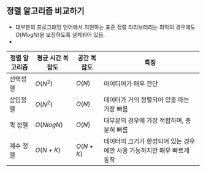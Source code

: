 ## 정렬 알고리즘 비교하기
- 대부분의 프로그래밍 언어에서 지원하는 표준 정렬 라리브러리는 최악의 경우에도 $O(NlogN)$을 보장하도록 설계되어 있음.
- 
|정렬 알고리즘|평균 시간 복잡도|공간 복잡도|특징|
|---|---|---|---|
|선택정렬|$O(N^2)$|$O(N)$|아이디어가 매우 간단|
|삽입정렬|$O(N^2)$|$O(N)$|데이터가 거의 정렬되어 있을 때는 가장 빠름|
|퀵 정렬|$O(NlogN)$|$O(N)$|대부분의 경우에 가장 적합하며, 충분히 빠름|
|계수 정렬|$O(N+K)$|$O(N+K)$|데이터의 크기가 한정되어 있는 경우에만 사용 가능하지만 매우 빠르게 동작|

